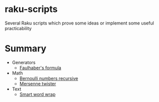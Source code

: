 # raku-scripts

Several Raku scripts which prove some ideas or implement some useful practicability

# Summary

* Generators
    * [Faulhaber's formula](./Generators/faulhaber_s_formula.raku)
* Math
    * [Bernoulli numbers recursive](./Math/bernoulli_numbers_recursive.raku)
    * [Mersenne twister](./Math/mersenne_twister.raku)
* Text
    * [Smart word wrap](./Text/smart_word_wrap.raku)
